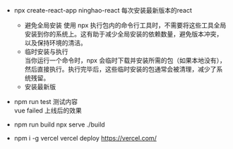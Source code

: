 - npx create-react-app   ninghao-react
    每次安装最新版本的react 
    - 避免全局安装
        使用 npx 执行包内的命令行工具时，不需要将这些工具全局安装到你的系统上。这有助于减少全局安装的依赖数量，避免版本冲突，以及保持环境的清洁。
    - 临时安装与执行    
        当你运行一个命令时，npx 会临时下载并安装所需的包（如果本地没有），然后直接执行。执行完毕后，这些临时安装的包通常会被清理，减少了系统残留。
    - 安装最新版

- npm run test  测试内容  
    vue   failed  上线后的效果

- npm run build
    npx serve ./build 

- npm i -g vercel
    vercel deploy 
    https://vercel.com/

